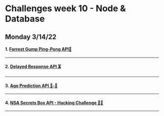 # Challenges week 10 - Node & Database

## Monday 3/14/22

#### 1. [Forrest Gump Ping-Pong API🏓](https://github.com/corecodeio/bootcamp-from-scratch/blob/main/src/technologies/2022/week10/assignments/API-1.md) 

***
#### 2. [Delayed Response API ⏳](https://github.com/corecodeio/bootcamp-from-scratch/blob/main/src/technologies/2022/week10/assignments/API-2.md) 

***
#### 3. [Age Prediction API 👶-👴](https://github.com/corecodeio/bootcamp-from-scratch/blob/main/src/technologies/2022/week10/assignments/API-3.md) 

***
#### 4. [NSA Secrets Box API - Hacking Challenge 👨‍💻](https://github.com/corecodeio/bootcamp-from-scratch/blob/main/src/technologies/2022/week10/assignments/API-4.md)

***
